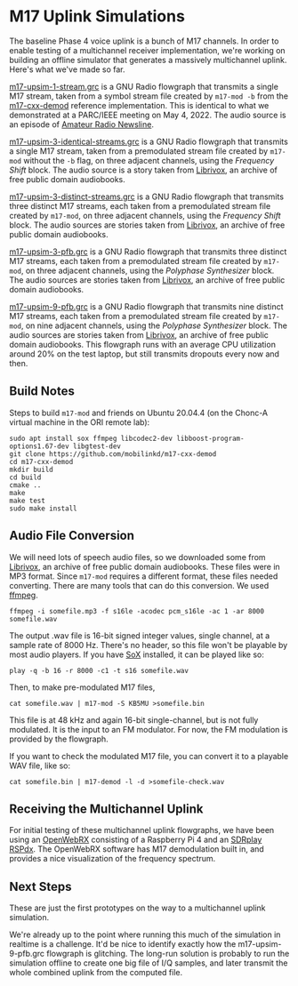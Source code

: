# M17 Uplink Simulations

The baseline Phase 4 voice uplink is a bunch of M17 channels. In order to enable testing of a multichannel receiver implementation, we're working on building an offline simulator that generates a massively multichannel uplink. Here's what we've made so far.

[m17-upsim-1-stream.grc](m17-upsim-1-stream.grc) is a GNU Radio flowgraph that transmits a single M17 stream, taken from a symbol stream file created by `m17-mod -b` from the [m17-cxx-demod](https://github.com/mobilinkd/m17-cxx-demod) reference implementation. This is identical to what we demonstrated at a PARC/IEEE meeting on May 4, 2022. The audio source is an episode of [Amateur Radio Newsline](https://www.arnewsline.org).

[m17-upsim-3-identical-streams.grc](m17-upsim-3-identical-streams.grc) is a GNU Radio flowgraph that transmits a single M17 stream, taken from a premodulated stream file created by `m17-mod` without the `-b` flag, on three adjacent channels, using the *Frequency Shift* block. The audio source is a story taken from [Librivox](https://librivox.org), an archive of free public domain audiobooks.

[m17-upsim-3-distinct-streams.grc](m17-upsim-3-distinct-streams.grc) is a GNU Radio flowgraph that transmits three distinct M17 streams, each taken from a premodulated stream file created by `m17-mod`, on three adjacent channels, using the *Frequency Shift* block. The audio sources are stories taken from [Librivox](https://librivox.org), an archive of free public domain audiobooks.

[m17-upsim-3-pfb.grc](m17-upsim-3-pfb.grc) is a GNU Radio flowgraph that transmits three distinct M17 streams, each taken from a premodulated stream file created by `m17-mod`, on three adjacent channels, using the *Polyphase Synthesizer* block. The audio sources are stories taken from [Librivox](https://librivox.org), an archive of free public domain audiobooks.

[m17-upsim-9-pfb.grc](m17-upsim-9-pfb.grc) is a GNU Radio flowgraph that transmits nine distinct M17 streams, each taken from a premodulated stream file created by `m17-mod`, on nine adjacent channels, using the *Polyphase Synthesizer* block. The audio sources are stories taken from [Librivox](https://librivox.org), an archive of free public domain audiobooks. This flowgraph runs with an average CPU utilization around 20% on the test laptop, but still transmits dropouts every now and then.

## Build Notes

Steps to build `m17-mod` and friends on Ubuntu 20.04.4 (on the Chonc-A virtual machine in the ORI remote lab):

```
sudo apt install sox ffmpeg libcodec2-dev libboost-program-options1.67-dev libgtest-dev
git clone https://github.com/mobilinkd/m17-cxx-demod
cd m17-cxx-demod
mkdir build
cd build
cmake ..
make
make test
sudo make install
```

## Audio File Conversion

We will need lots of speech audio files, so we downloaded some from [Librivox](https://librivox.org), an archive of free public domain audiobooks. These files were in MP3 format. Since `m17-mod` requires a different format, these files needed converting. There are many tools that can do this conversion. We used [ffmpeg](https://ffmpeg.org).

```
ffmpeg -i somefile.mp3 -f s16le -acodec pcm_s16le -ac 1 -ar 8000 somefile.wav
```
The output .wav file is 16-bit signed integer values, single channel, at a sample rate of 8000 Hz. There's no header, so this file won't be playable by most audio players. If you have [SoX](http://sox.sourceforge.net) installed, it can be played like so:
```
play -q -b 16 -r 8000 -c1 -t s16 somefile.wav
```

Then, to make pre-modulated M17 files,

```
cat somefile.wav | m17-mod -S KB5MU >somefile.bin
```

This file is at 48 kHz and again 16-bit single-channel, but is not fully modulated. It is the input to an FM modulator. For now, the FM modulation is provided by the flowgraph.

If you want to check the modulated M17 file, you can convert it to a playable WAV file, like so:

```
cat somefile.bin | m17-demod -l -d >somefile-check.wav
```

## Receiving the Multichannel Uplink

For initial testing of these multichannel uplink flowgraphs, we have been using an [OpenWebRX](https://www.openwebrx.de) consisting of a Raspberry Pi 4 and an [SDRplay RSPdx](https://www.sdrplay.com/rspdx/). The OpenWebRX software has M17 demodulation built in, and provides a nice visualization of the frequency spectrum.

## Next Steps

These are just the first prototypes on the way to a multichannel uplink simulation.

We're already up to the point where running this much of the simulation in realtime is a challenge. It'd be nice to identify exactly how the m17-upsim-9-pfb.grc flowgraph is glitching. The long-run solution is probably to run the simulation offline to create one big file of I/Q samples, and later transmit the whole combined uplink from the computed file.

